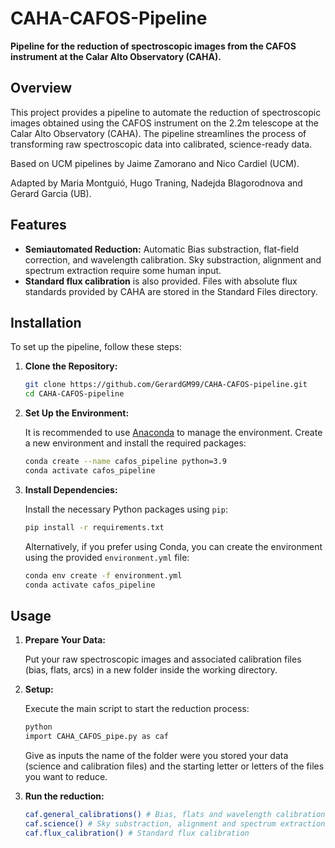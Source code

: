 # CAHA-CAFOS-Pipeline

**Pipeline for the reduction of spectroscopic images from the CAFOS instrument at the Calar Alto Observatory (CAHA).**

## Overview

This project provides a pipeline to automate the reduction of spectroscopic images obtained using the CAFOS instrument on the 2.2m telescope at the Calar Alto Observatory (CAHA). The pipeline streamlines the process of transforming raw spectroscopic data into calibrated, science-ready data.

Based on UCM pipelines by Jaime Zamorano and Nico Cardiel (UCM).

Adapted by Maria Montguió, Hugo Traning, Nadejda Blagorodnova and Gerard Garcia (UB).

## Features

- **Semiautomated Reduction:** Automatic Bias substraction, flat-field correction, and wavelength calibration. Sky substraction, alignment and spectrum extraction require some human input.
- **Standard flux calibration** is also provided. Files with absolute flux standards provided by CAHA are stored in the Standard Files directory.

## Installation

To set up the pipeline, follow these steps:

1. **Clone the Repository:**

   ```bash
   git clone https://github.com/GerardGM99/CAHA-CAFOS-pipeline.git
   cd CAHA-CAFOS-pipeline
   ```

2. **Set Up the Environment:**

   It is recommended to use [Anaconda](https://www.anaconda.com/products/distribution) to manage the environment. Create a new environment and install the required packages:

   ```bash
   conda create --name cafos_pipeline python=3.9
   conda activate cafos_pipeline
   ```

3. **Install Dependencies:**

   Install the necessary Python packages using `pip`:

   ```bash
   pip install -r requirements.txt
   ```

   Alternatively, if you prefer using Conda, you can create the environment using the provided `environment.yml` file:

   ```bash
   conda env create -f environment.yml
   conda activate cafos_pipeline
   ```

## Usage

1. **Prepare Your Data:**

   Put your raw spectroscopic images and associated calibration files (bias, flats, arcs) in a new folder inside the working directory.

2. **Setup:**

   Execute the main script to start the reduction process:

   ```bash
   python
   import CAHA_CAFOS_pipe.py as caf
   ```

   Give as inputs the name of the folder were you stored your data (science and calibration files) and the starting letter or letters of the files you want to reduce.

4. **Run the reduction:**

   ```bash
   caf.general_calibrations() # Bias, flats and wavelength calibrations (automatic)
   caf.science() # Sky substraction, alignment and spectrum extraction (require human inputs)
   caf.flux_calibration() # Standard flux calibration
   ```
